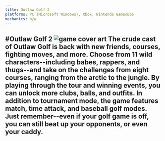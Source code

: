 ```yaml
---
title: Outlaw Golf 2
platforms: PC (Microsoft Windows), Xbox, Nintendo Gamecube
mechanics: n/a
---
```

#Outlaw Golf 2
![game cover art](//images.igdb.com/igdb/image/upload/t_thumb/ljfdtjfycfdofkzmiljd.jpg "Logo Title Text 1")
The crude cast of Outlaw Golf is back with new friends, courses, fighting moves, and more. Choose from 11 wild characters--including babes, rappers, and thugs--and take on the challenges from eight courses, ranging from the arctic to the jungle. By playing through the tour and winning events, you can unlock more clubs, balls, and outfits. In addition to tournament mode, the game features match, time attack, and baseball golf modes. Just remember--even if your golf game is off, you can still beat up your opponents, or even your caddy.
-
